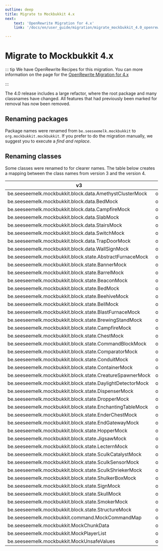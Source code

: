 ```yaml
---
outline: deep
title: Migrate to Mockbukkit 4.x
next:
    text: 'OpenRewrite Migration for 4.x'
    link: '/docs/en/user_guide/migration/migrate_mockbukkit_4.0_openrewrite.html'

---
```


# Migrate to Mockbukkit 4.x

::: tip
We have OpenRewrite Recipes for this migration. You can more information
on the page for the [OpenRewrite Migration for 4.x](migrate_mockbukkit_4.0_openrewrite.md)

:::

The 4.0 release includes a large refactor, where the root package and many classnames have changed.
All features that had previously been marked for removal has now been removed.

## Renaming packages

Package names were renamed from `be.seeseemelk.mockbukkit` to `org.mockbukkit.mockbukkit`.
If you prefer to do the migration manually, we suggest you to execute a _find and replace_.

## Renaming classes

Some classes were renamed to for clearer names.
The table below creates a mapping between the class names from version 3 and the version 4.

| v3                                                        | v4                                                              |
|-----------------------------------------------------------|-----------------------------------------------------------------|
| be.seeseemelk.mockbukkit.block.data.AmethystClusterMock   | org.mockbukkit.mockbukkit.block.data.AmethystClusterDataMock    |
| be.seeseemelk.mockbukkit.block.data.BedMock               | org.mockbukkit.mockbukkit.block.data.BedDataMock                |
| be.seeseemelk.mockbukkit.block.data.CampfireMock          | org.mockbukkit.mockbukkit.block.data.CampfireDataMock           |
| be.seeseemelk.mockbukkit.block.data.SlabMock              | org.mockbukkit.mockbukkit.block.data.SlabDataMock               |
| be.seeseemelk.mockbukkit.block.data.StairsMock            | org.mockbukkit.mockbukkit.block.data.StairsDataMock             |
| be.seeseemelk.mockbukkit.block.data.SwitchMock            | org.mockbukkit.mockbukkit.block.data.SwitchDataMock             |
| be.seeseemelk.mockbukkit.block.data.TrapDoorMock          | org.mockbukkit.mockbukkit.block.data.TrapDoorDataMock           |
| be.seeseemelk.mockbukkit.block.data.WallSignMock          | org.mockbukkit.mockbukkit.block.data.WallSignDataMock           |
| be.seeseemelk.mockbukkit.block.state.AbstractFurnaceMock  | org.mockbukkit.mockbukkit.block.state.AbstractFurnaceStateMock  |
| be.seeseemelk.mockbukkit.block.state.BannerMock           | org.mockbukkit.mockbukkit.block.state.BannerStateMock           |
| be.seeseemelk.mockbukkit.block.state.BarrelMock           | org.mockbukkit.mockbukkit.block.state.BarrelStateMock           |
| be.seeseemelk.mockbukkit.block.state.BeaconMock           | org.mockbukkit.mockbukkit.block.state.BeaconStateMock           |
| be.seeseemelk.mockbukkit.block.state.BedMock              | org.mockbukkit.mockbukkit.block.state.BedStateMock              |
| be.seeseemelk.mockbukkit.block.state.BeehiveMock          | org.mockbukkit.mockbukkit.block.state.BeehiveStateMock          |
| be.seeseemelk.mockbukkit.block.state.BellMock             | org.mockbukkit.mockbukkit.block.state.BellStateMock             |
| be.seeseemelk.mockbukkit.block.state.BlastFurnaceMock     | org.mockbukkit.mockbukkit.block.state.BlastFurnaceStateMock     |
| be.seeseemelk.mockbukkit.block.state.BrewingStandMock     | org.mockbukkit.mockbukkit.block.state.BrewingStandStateMock     |
| be.seeseemelk.mockbukkit.block.state.CampfireMock         | org.mockbukkit.mockbukkit.block.state.CampfireStateMock         |
| be.seeseemelk.mockbukkit.block.state.ChestMock            | org.mockbukkit.mockbukkit.block.state.ChestStateMock            |
| be.seeseemelk.mockbukkit.block.state.CommandBlockMock     | org.mockbukkit.mockbukkit.block.state.CommandBlockStateMock     |
| be.seeseemelk.mockbukkit.block.state.ComparatorMock       | org.mockbukkit.mockbukkit.block.state.CompatatorStateMock       |
| be.seeseemelk.mockbukkit.block.state.ConduitMock          | org.mockbukkit.mockbukkit.block.state.ConduitStateMock          |
| be.seeseemelk.mockbukkit.block.state.ContainerMock        | org.mockbukkit.mockbukkit.block.state.ContainerStateMock        |
| be.seeseemelk.mockbukkit.block.state.CreatureSpawnerMock  | org.mockbukkit.mockbukkit.block.state.CreatureSpawnerStateMock  |
| be.seeseemelk.mockbukkit.block.state.DaylightDetectorMock | org.mockbukkit.mockbukkit.block.state.DaylightDetectorStateMock |
| be.seeseemelk.mockbukkit.block.state.DispenserMock        | org.mockbukkit.mockbukkit.block.state.DispenserStateMock        |
| be.seeseemelk.mockbukkit.block.state.DropperMock          | org.mockbukkit.mockbukkit.block.state.DropperStateMock          |
| be.seeseemelk.mockbukkit.block.state.EnchantingTableMock  | org.mockbukkit.mockbukkit.block.state.EnchantingTableStateMock  |
| be.seeseemelk.mockbukkit.block.state.EnderChestMock       | org.mockbukkit.mockbukkit.block.state.EnderChestStateMock       |
| be.seeseemelk.mockbukkit.block.state.EndGatewayMock       | org.mockbukkit.mockbukkit.block.state.EndGatewayStateMock       |
| be.seeseemelk.mockbukkit.block.state.HopperMock           | org.mockbukkit.mockbukkit.block.state.HopperStateMock           |
| be.seeseemelk.mockbukkit.block.state.JigsawMock           | org.mockbukkit.mockbukkit.block.state.JigsawStateMock           |
| be.seeseemelk.mockbukkit.block.state.LecternMock          | org.mockbukkit.mockbukkit.block.state.LecternStateMock          |
| be.seeseemelk.mockbukkit.block.state.SculkCatalystMock    | org.mockbukkit.mockbukkit.block.state.SculkCatalystStateMock    |
| be.seeseemelk.mockbukkit.block.state.SculkSensorMock      | org.mockbukkit.mockbukkit.block.state.SculkSensorStateMock      |
| be.seeseemelk.mockbukkit.block.state.SculkShriekerMock    | org.mockbukkit.mockbukkit.block.state.SculkShriekerStateMock    |
| be.seeseemelk.mockbukkit.block.state.ShulkerBoxMock       | org.mockbukkit.mockbukkit.block.state.ShulkerBoxStateMock       |
| be.seeseemelk.mockbukkit.block.state.SignMock             | org.mockbukkit.mockbukkit.block.state.SignStateMock             |
| be.seeseemelk.mockbukkit.block.state.SkullMock            | org.mockbukkit.mockbukkit.block.state.SkullStateMock            |
| be.seeseemelk.mockbukkit.block.state.SmokerMock           | org.mockbukkit.mockbukkit.block.state.SmokerStateMock           |
| be.seeseemelk.mockbukkit.block.state.StructureMock        | org.mockbukkit.mockbukkit.block.state.StructuteStateMock        |
| be.seeseemelk.mockbukkit.command.MockCommandMap           | org.mockbukkit.mockbukkit.command.commandMapMock                |
| be.seeseemelk.mockbukkit.MockChunkData                    | org.mockbukkit.mockbukkit.ChunkDataMock                         |
| be.seeseemelk.mockbukkit.MockPlayerList                   | org.mockbukkit.mockbukkit.PlayerListMock                        |
| be.seeseemelk.mockbukkit.MockUnsafeValues                 | org.mockbukkit.mockbukkit.UnsafeValuesMock                      |